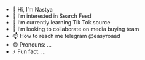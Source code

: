- 👋 Hi, I’m Nastya
- 👀 I’m interested in Search Feed
- 🌱 I’m currently learning Tik Tok source
- 💞️ I’m looking to collaborate on media buying team
- 📫 How to reach me telegram @easyroaad
- 😄 Pronouns: ...
- ⚡ Fun fact: ...

<!---
easyroaad/easyroaad is a ✨ special ✨ repository because its `README.md` (this file) appears on your GitHub profile.
You can click the Preview link to take a look at your changes.
--->

